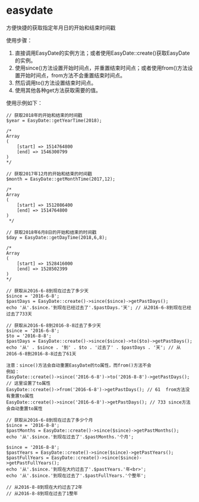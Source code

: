 # easydate
方便快捷的获取指定年月日的开始和结束时间戳

使用步骤：
1. 直接调用EasyDate的实例方法；或者使用EasyDate::create()获取EasyDate的实例。
2. 使用since()方法设置开始时间点，并重置结束时间点；或者使用from()方法设置开始时间点，from方法不会重置结束时间点。
3. 然后调用to()方法设置结束时间点。
4. 使用其他各种get方法获取需要的值。

使用示例如下：

```
// 获取2018年的开始和结束的时间戳
$year = EasyDate::getYearTime(2018);

/*
Array
(
    [start] => 1514764800
    [end] => 1546300799
)
*/
```

```
// 获取2017年12月的开始和结束的时间戳
$month = EasyDate::getMonthTime(2017,12);

/*
Array
(
    [start] => 1512086400
    [end] => 1514764800
)
 */
```

```
// 获取2018年6月8日的开始和结束的时间戳
$day = EasyDate::getDayTime(2018,6,8);

/*
Array
(
    [start] => 1528416000
    [end] => 1528502399
)
*/
```


```
// 获取从2016-6-8到现在过去了多少天
$since = '2016-6-8';
$pastDays = EasyDate::create()->since($since)->getPastDays();
echo '从'.$since.'到现在已经过去了'.$pastDays.'天'; // 从2016-6-8到现在已经过去了733天

// 获取从2016-6-8到2016-8-8过去了多少天
$since = '2016-6-8';
$to = '2016-8-8';
$pastDays = EasyDate::create()->since($since)->to($to)->getPastDays();
echo '从' . $since . '到' . $to . '过去了' . $pastDays . '天'; // 从2016-6-8到2016-8-8过去了61天

注意：since()方法会自动重置EasyDate的to属性，而from()方法不会
例如：
EasyDate::create()->since('2016-6-8')->to('2016-8-8')->getPastDays(); // 这里设置了to属性
EasyDate::create()->from('2016-6-8')->getPastDays(); // 61  from方法没有重置to属性
EasyDate::create()->since('2016-6-8')->getPastDays(); // 733 since方法会自动重置to属性

```


```
// 获取从2016-6-8到现在过去了多少个月
$since = '2016-8-8';
$pastMonths = EasyDate::create()->since($since)->getPastMonths();
echo '从'.$since.'到现在过去了'.$pastMonths.'个月';

```

```
$since = '2016-8-8';
$pastYears = EasyDate::create()->since($since)->getPastYears();
$pastFullYears = EasyDate::create()->since($since)->getPastFullYears();
echo '从'.$since.'到现在大约过去了'.$pastYears.'年<br>';
echo '从'.$since.'到现在过去了'.$pastFullYears.'个整年';

// 从2016-8-8到现在大约过去了2年
// 从2016-8-8到现在过去了1整年
```



